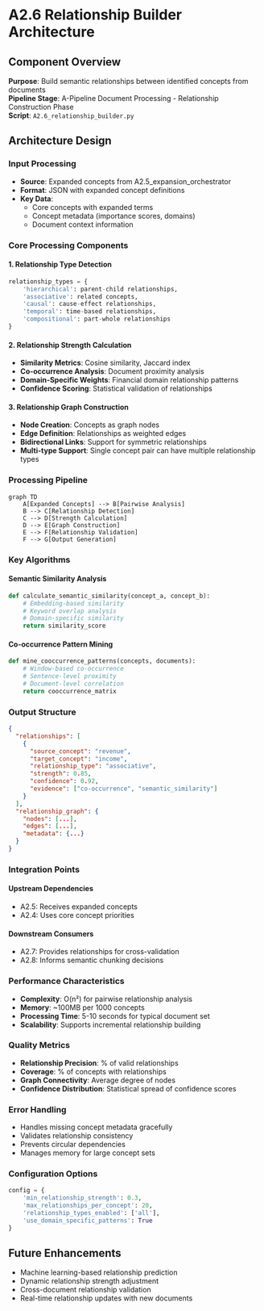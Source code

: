 # A2.6 Relationship Builder Architecture

## Component Overview
**Purpose**: Build semantic relationships between identified concepts from documents  
**Pipeline Stage**: A-Pipeline Document Processing - Relationship Construction Phase  
**Script**: `A2.6_relationship_builder.py`

## Architecture Design

### Input Processing
- **Source**: Expanded concepts from A2.5_expansion_orchestrator
- **Format**: JSON with expanded concept definitions
- **Key Data**:
  - Core concepts with expanded terms
  - Concept metadata (importance scores, domains)
  - Document context information

### Core Processing Components

#### 1. Relationship Type Detection
```python
relationship_types = {
    'hierarchical': parent-child relationships,
    'associative': related concepts,
    'causal': cause-effect relationships,
    'temporal': time-based relationships,
    'compositional': part-whole relationships
}
```

#### 2. Relationship Strength Calculation
- **Similarity Metrics**: Cosine similarity, Jaccard index
- **Co-occurrence Analysis**: Document proximity analysis
- **Domain-Specific Weights**: Financial domain relationship patterns
- **Confidence Scoring**: Statistical validation of relationships

#### 3. Relationship Graph Construction
- **Node Creation**: Concepts as graph nodes
- **Edge Definition**: Relationships as weighted edges
- **Bidirectional Links**: Support for symmetric relationships
- **Multi-type Support**: Single concept pair can have multiple relationship types

### Processing Pipeline

```mermaid
graph TD
    A[Expanded Concepts] --> B[Pairwise Analysis]
    B --> C[Relationship Detection]
    C --> D[Strength Calculation]
    D --> E[Graph Construction]
    E --> F[Relationship Validation]
    F --> G[Output Generation]
```

### Key Algorithms

#### Semantic Similarity Analysis
```python
def calculate_semantic_similarity(concept_a, concept_b):
    # Embedding-based similarity
    # Keyword overlap analysis
    # Domain-specific similarity
    return similarity_score
```

#### Co-occurrence Pattern Mining
```python
def mine_cooccurrence_patterns(concepts, documents):
    # Window-based co-occurrence
    # Sentence-level proximity
    # Document-level correlation
    return cooccurrence_matrix
```

### Output Structure
```json
{
  "relationships": [
    {
      "source_concept": "revenue",
      "target_concept": "income",
      "relationship_type": "associative",
      "strength": 0.85,
      "confidence": 0.92,
      "evidence": ["co-occurrence", "semantic_similarity"]
    }
  ],
  "relationship_graph": {
    "nodes": [...],
    "edges": [...],
    "metadata": {...}
  }
}
```

### Integration Points

#### Upstream Dependencies
- A2.5: Receives expanded concepts
- A2.4: Uses core concept priorities

#### Downstream Consumers
- A2.7: Provides relationships for cross-validation
- A2.8: Informs semantic chunking decisions

### Performance Characteristics
- **Complexity**: O(n²) for pairwise relationship analysis
- **Memory**: ~100MB per 1000 concepts
- **Processing Time**: 5-10 seconds for typical document set
- **Scalability**: Supports incremental relationship building

### Quality Metrics
- **Relationship Precision**: % of valid relationships
- **Coverage**: % of concepts with relationships
- **Graph Connectivity**: Average degree of nodes
- **Confidence Distribution**: Statistical spread of confidence scores

### Error Handling
- Handles missing concept metadata gracefully
- Validates relationship consistency
- Prevents circular dependencies
- Manages memory for large concept sets

### Configuration Options
```python
config = {
    'min_relationship_strength': 0.3,
    'max_relationships_per_concept': 20,
    'relationship_types_enabled': ['all'],
    'use_domain_specific_patterns': True
}
```

## Future Enhancements
- Machine learning-based relationship prediction
- Dynamic relationship strength adjustment
- Cross-document relationship validation
- Real-time relationship updates with new documents
